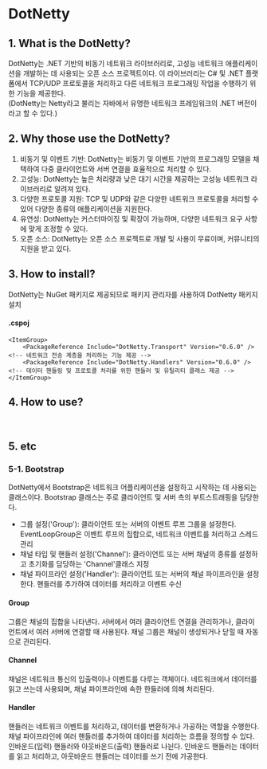 # DotNetty

## 1. What is the DotNetty?
DotNetty는 .NET 기반의 비동기 네트워크 라이브러리로, 고성능 네트워크 애플리케이션을 개발하는 데 사용되는 오픈 소스 프로젝트이다. 이 라이브러리는 C# 및 .NET 플랫폼에서 TCP/UDP 프로토콜을 처리하고 다른 네트워크 프로그래밍 작업을 수행하기 위한 기능을 제공한다.  
(DotNetty는 Netty라고 불리는 자바에서 유명한 네트워크 프레임워크의 .NET 버전이라고 할 수 있다.)

## 2. Why those use the DotNetty?
1) 비동기 및 이벤트 기반: DotNetty는 비동기 및 이벤트 기반의 프로그래밍 모델을 채택하여 다중 클라이언트와 서버 연결을 효율적으로 처리할 수 있다.
2) 고성능: DotNetty는 높은 처리량과 낮은 대기 시간을 제공하는 고성능 네트워크 라이브러리로 알려져 있다.
3) 다양한 프로토콜 지원: TCP 및 UDP와 같은 다양한 네트워크 프로토콜을 처리할 수 있어 다양한 종류의 애플리케이션을 지원한다.
4) 유연성: DotNetty는 커스터마이징 및 확장이 가능하며, 다양한 네트워크 요구 사항에 맞게 조정할 수 있다.
5) 오픈 소스: DotNetty는 오픈 소스 프로젝트로 개발 및 사용이 무료이며, 커뮤니티의 지원을 받고 있다.

## 3. How to install?
DotNetty는 NuGet 패키지로 제공되므로 패키지 관리자를 사용하여 DotNetty 패키지 설치
#### .cspoj

    <ItemGroup>
        <PackageReference Include="DotNetty.Transport" Version="0.6.0" /> <!-- 네트워크 전송 계층을 처리하는 기능 제공 -->
        <PackageReference Include="DotNetty.Handlers" Version="0.6.0" />  <!-- 데이터 핸들링 및 프로토콜 처리를 위한 핸들러 및 유틸리티 클래스 제공 -->
    </ItemGroup>
  
## 4. How to use? 



<br>

## 5. etc

### 5-1. Bootstrap
DotNetty에서 Bootstrap은 네트워크 어플리케이션을 설정하고 시작하는 데 사용되는 클래스이다. Bootstrap 클래스는 주로 클라이언트 및 서버 측의 부트스트래핑을 담당한다.
- 그룹 설정('Group'): 클라이언트 또는 서버의 이벤트 루프 그룹을 설정한다. EventLoopGroup은 이벤트 루프의 집합으로, 네트워크 이벤트를 처리하고 스레드 관리
- 채널 타입 및 핸들러 설정('Channel'): 클라이언트 또는 서버 채널의 종류를 설정하고 초기화를 담당하는 'Channel'클래스 지정
- 채널 파이프라인 설정('Handler'): 클라이언트 또는 서버의 채널 파이프라인을 설정한다. 핸들러를 추가하여 데이터를 처리하고 이벤트 수신

#### Group
그룹은 채널의 집합을 나타낸다. 서버에서 여러 클라이언트 연결을 관리하거나, 클라이언트에서 여러 서버에 연결할 때 사용된다. 채널 그룹은 채널이 생성되거나 닫힐 때 자동으로 관리된다.

#### Channel
채널은 네트워크 통신의 입출력이나 이벤트를 다루는 객체이다. 네트워크에서 데이터를 읽고 쓰는데 사용되며, 채널 파이프라인에 속한 한들러에 의해 처리된다.

#### Handler
핸들러는 네트워크 이벤트를 처리하고, 데이터를 변환하거나 가공하는 역할을 수행한다. 채널 파이프라인에 여러 핸들러를 추가하여 데이터를 처리하는 흐름을 정의할 수 있다. 인바운드(입력) 핸들러와 아웃바운드(출력) 핸들러로 나뉜다. 인바운드 핸들러는 데이터를 읽고 처리하고, 아웃바운드 핸들러는 데이터를 쓰기 전에 가공한다.